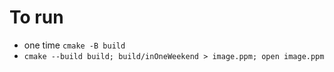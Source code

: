 # To run

- one time `cmake -B build`
- `cmake --build build; build/inOneWeekend > image.ppm; open image.ppm`
